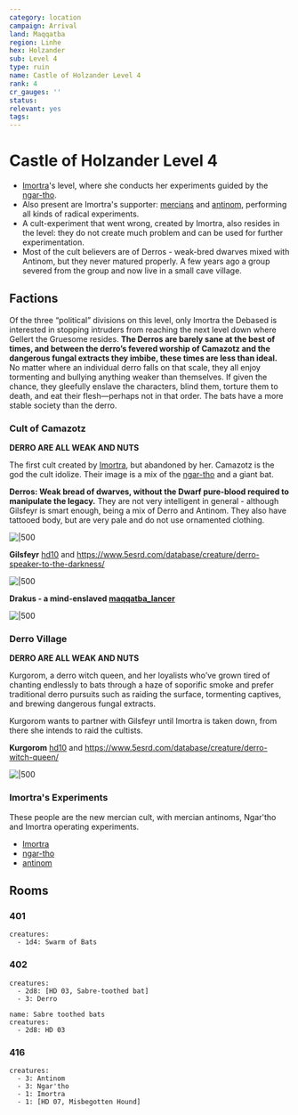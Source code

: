 ```yaml
---
category: location
campaign: Arrival
land: Maqqatba
region: Linhe
hex: Holzander
sub: Level 4
type: ruin
name: Castle of Holzander Level 4
rank: 4
cr_gauges: ''
status: 
relevant: yes
tags: 
---
```


# Castle of Holzander Level 4

- [Imortra](../npcs/Imortra.md)'s level, where she conducts her experiments guided by the [ngar-tho](../../_gm/statblocks/ngar-tho.md).
- Also present are Imortra's supporter: [mercians](arrival/factions/mercians.md) and [antinom](../../_gm/statblocks/antinom.md), performing all kinds of radical experiments.
- A cult-experiment that went wrong, created by Imortra, also resides in the level: they do not create much problem and can be used for further experimentation.
- Most of the cult believers are of Derros - weak-bred dwarves mixed with Antinom, but they never matured properly. A few years ago a group severed from the group and now live in a small cave village.

## Factions

Of the three “political” divisions on this level, only Imortra the Debased is interested in stopping intruders from reaching the next level down where Gellert the Gruesome resides. **The Derros are barely sane at the best of times, and between the derro’s fevered worship of Camazotz and the dangerous fungal extracts they imbibe, these times are less than ideal.** No matter where an individual derro falls on that scale, they all enjoy tormenting and bullying anything weaker than themselves. If given the chance, they gleefully enslave the characters, blind them, torture them to death, and eat their flesh—perhaps not in that order. The bats have a more stable society than the derro.
### Cult of Camazotz

**DERRO ARE ALL WEAK AND NUTS**

The first cult created by [Imortra](../npcs/Imortra.md), but abandoned by her. Camazotz is the god the cult idolize. Their image is a mix of the [ngar-tho](../../_gm/statblocks/ngar-tho.md) and a giant bat.

**Derros: Weak bread of dwarves, without the Dwarf pure-blood required to manipulate the legacy.** They are not very intelligent in general - although Gilsfeyr is smart enough, being a mix of Derro and Antinom. They also have tattooed body, but are very pale and do not use ornamented clothing.

![|500](https://i.imgur.com/BaD4UKa.png)

**Gilsfeyr** [hd10](../../_gm/statblocks/fwn2_hd10.md) and https://www.5esrd.com/database/creature/derro-speaker-to-the-darkness/

![|500](https://i.imgur.com/F3qu52x.png)

**Drakus - a mind-enslaved [maqqatba_lancer](../../_gm/statblocks/maqqatba_lancer.md)**

![|500](https://i.imgur.com/PIfBKVI.png)

### Derro Village

**DERRO ARE ALL WEAK AND NUTS**

Kurgorom, a derro witch queen, and her loyalists who’ve grown tired of chanting endlessly to bats through a haze of soporific smoke and prefer traditional derro pursuits such as raiding the surface, tormenting captives, and brewing dangerous fungal extracts.

Kurgorom wants to partner with Gilsfeyr until Imortra is taken down, from there she intends to raid the cultists.

**Kurgorom** [hd10](../../_gm/statblocks/fwn2_hd10.md) and https://www.5esrd.com/database/creature/derro-witch-queen/

![|500](https://i.imgur.com/ZErD0da.png)

### Imortra's Experiments

These people are the new mercian cult, with mercian antinoms, Ngar'tho and Imortra operating experiments.

- [Imortra](../npcs/Imortra.md)
- [ngar-tho](../../_gm/statblocks/ngar-tho.md)
- [antinom](../../_gm/statblocks/antinom.md)

## Rooms

### 401

```encounter
creatures:
  - 1d4: Swarm of Bats
```

### 402

```encounter
creatures:
  - 2d8: [HD 03, Sabre-toothed bat]
  - 3: Derro
```

```encounter
name: Sabre toothed bats
creatures:
  - 2d8: HD 03
```

### 416

```encounter
creatures:
  - 3: Antinom
  - 3: Ngar'tho
  - 1: Imortra
  - 1: [HD 07, Misbegotten Hound]
```

